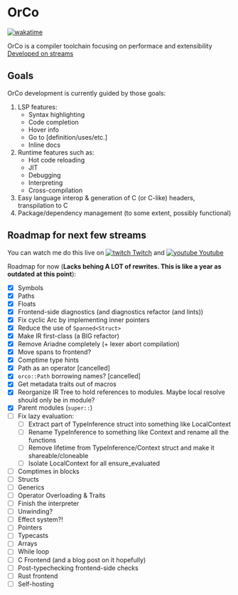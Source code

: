 # OrCo
[![wakatime](https://wakatime.com/badge/github/InfiniteCoder01/orco.svg)](https://wakatime.com/badge/github/InfiniteCoder01/orco)

OrCo is a compiler toolchain focusing on performace and extensibility
[Developed on streams](https://www.youtube.com/playlist?list=PLvZASPqsD2VjqJ6968gEhoLlCn0i0rqHH)

## Goals
OrCo development is currently guided by those goals:
1. LSP features:
   - Syntax highlighting
   - Code completion
   - Hover info
   - Go to [definition/uses/etc.]
   - Inline docs
2. Runtime features such as:
   - Hot code reloading
   - JIT
   - Debugging
   - Interpreting
   - Cross-compilation
3. Easy language interop & generation of C (or C-like) headers, transpilation to C
4. Package/dependency management (to some extent, possibly functional)

## Roadmap for next few streams
You can watch me do this live on [![twitch](https://assets.twitch.tv/assets/favicon-16-52e571ffea063af7a7f4.png) Twitch](https://www.twitch.tv/infinitecoder01) and [![youtube](https://www.youtube.com/favicon.ico) Youtube](https://www.youtube.com/@InfiniteCoder02/)

Roadmap for now (**Lacks behing A LOT of rewrites. This is like a year as outdated at this point**):
- [x] Symbols
- [x] Paths
- [x] Floats
- [x] Frontend-side diagnostics (and diagnostics refactor (and lints))
- [x] Fix cyclic Arc by implementing inner pointers
- [x] Reduce the use of `Spanned<Struct>`
- [x] Make IR first-class (a BIG refactor)
- [x] Remove Ariadne completely (+ lexer abort compilation)
- [x] Move spans to frontend?
- [x] Comptime type hints
- [x] Path as an operator \[cancelled\]
- [x] `orco::Path` borrowing names? \[cancelled\]
- [x] Get metadata traits out of macros
- [x] Reorganize IR Tree to hold references to modules. Maybe local resolve should only be in module?
- [x] Parent modules (`super::`)
- [ ] Fix lazy evaluation:
    - [ ] Extract part of TypeInference struct into something like LocalContext
    - [ ] Rename TypeInference to something like Context and rename all the functions
    - [ ] Remove lifetime from TypeInference/Context struct and make it shareable/cloneable
    - [ ] Isolate LocalContext for all ensure_evaluated
- [ ] Comptimes in blocks
- [ ] Structs
- [ ] Generics
- [ ] Operator Overloading & Traits
- [ ] Finish the interpreter
- [ ] Unwinding?
- [ ] Effect system?!
- [ ] Pointers
- [ ] Typecasts
- [ ] Arrays
- [ ] While loop
- [ ] C Frontend (and a blog post on it hopefully)
- [ ] Post-typechecking frontend-side checks
- [ ] Rust frontend
- [ ] Self-hosting
